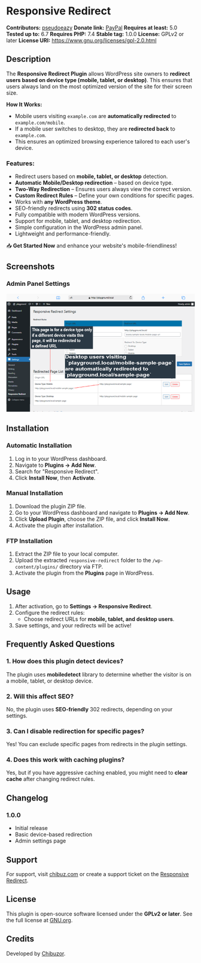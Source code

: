 # Responsive Redirect

**Contributors:** [pseudoeazy](https://profiles.wordpress.org/pseudoeazy/)
**Donate link:** [PayPal](https://paypal.me/eazyisrael?country.x=PH&locale.x=en_US)
**Requires at least:** 5.0
**Tested up to:** 6.7
**Requires PHP:** 7.4
**Stable tag:** 1.0.0
**License:** GPLv2 or later
**License URI:** https://www.gnu.org/licenses/gpl-2.0.html

## Description

The **Responsive Redirect Plugin** allows WordPress site owners to **redirect users based on device type (mobile, tablet, or desktop)**. This ensures that users always land on the most optimized version of the site for their screen size.

**How It Works:**

- Mobile users visiting `example.com` are **automatically redirected** to `example.com/mobile`.
- If a mobile user switches to desktop, they are **redirected back** to `example.com`.
- This ensures an optimized browsing experience tailored to each user's device.

### Features:

- Redirect users based on **mobile, tablet, or desktop** detection.
- **Automatic Mobile/Desktop redirection** – based on device type.
- **Two-Way Redirection** – Ensures users always view the correct version.
- **Custom Redirect Rules** – Define your own conditions for specific pages.
- Works with **any WordPress theme**.
- SEO-friendly redirects using **302 status codes**.
- Fully compatible with modern WordPress versions.
- Support for mobile, tablet, and desktop redirection.
- Simple configuration in the WordPress admin panel.
- Lightweight and performance-friendly.

📥 **Get Started Now** and enhance your website's mobile-friendliness!

## Screenshots

### Admin Panel Settings

![Admin Settings](assets/admin-settings.png)

## Installation

### Automatic Installation

1. Log in to your WordPress dashboard.
2. Navigate to **Plugins → Add New**.
3. Search for "Responsive Redirect".
4. Click **Install Now**, then **Activate**.

### Manual Installation

1. Download the plugin ZIP file.
2. Go to your WordPress dashboard and navigate to **Plugins → Add New**.
3. Click **Upload Plugin**, choose the ZIP file, and click **Install Now**.
4. Activate the plugin after installation.

### FTP Installation

1. Extract the ZIP file to your local computer.
2. Upload the extracted `responsive-redirect` folder to the `/wp-content/plugins/` directory via FTP.
3. Activate the plugin from the **Plugins** page in WordPress.

## Usage

1. After activation, go to **Settings → Responsive Redirect**.
2. Configure the redirect rules:
   - Choose redirect URLs for **mobile, tablet, and desktop users**.
3. Save settings, and your redirects will be active!

## Frequently Asked Questions

### 1. How does this plugin detect devices?

The plugin uses **mobiledetect** library to determine whether the visitor is on a mobile, tablet, or desktop device.

### 2. Will this affect SEO?

No, the plugin uses **SEO-friendly** 302 redirects, depending on your settings.

### 3. Can I disable redirection for specific pages?

Yes! You can exclude specific pages from redirects in the plugin settings.

### 4. Does this work with caching plugins?

Yes, but if you have aggressive caching enabled, you might need to **clear cache** after changing redirect rules.

## Changelog

### 1.0.0

- Initial release
- Basic device-based redirection
- Admin settings page

## Support

For support, visit [chibuz.com](https://www.chibuz.com/projects/responsive-redirect) or create a support ticket on the [Responsive Redirect](https://wordpress.org/plugins/responsive-redirect).

## License

This plugin is open-source software licensed under the **GPLv2 or later**. See the full license at [GNU.org](https://www.gnu.org/licenses/gpl-2.0.html).

## Credits

Developed by [Chibuzor](https://www.chibuz.com/).
